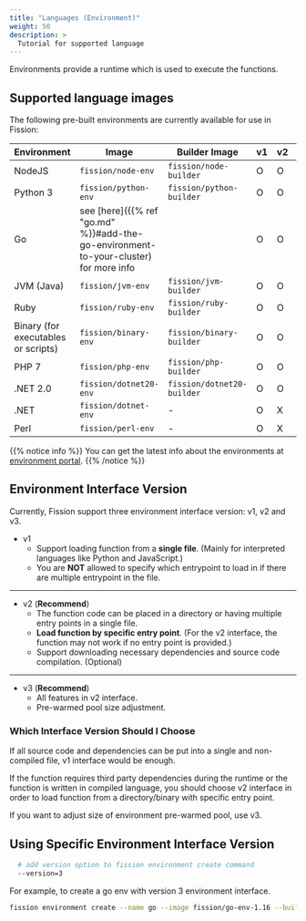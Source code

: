 ```yaml
---
title: "Languages (Environment)"
weight: 50
description: >
  Tutorial for supported language
---
```


Environments provide a runtime which is used to execute the functions.

## Supported language images

The following pre-built environments are currently available for use in Fission:

| Environment                         | Image                     | Builder Image              | v1  | v2  | v3  |
|-------------------------------------|---------------------------|----------------------------|-----|-----|-----|
| NodeJS                              | `fission/node-env`        | `fission/node-builder`     | O   | O   | O   |
| Python 3                            | `fission/python-env`      | `fission/python-builder`   | O   | O   | O   |
| Go                                  | see [here]({{% ref "go.md" %}}#add-the-go-environment-to-your-cluster) for more info | | O   | O   | O   |
| JVM (Java)                          | `fission/jvm-env`         | `fission/jvm-builder`      | O   | O   | O   |
| Ruby                                | `fission/ruby-env`        | `fission/ruby-builder`     | O   | O   | O   |
| Binary (for executables or scripts) | `fission/binary-env`      | `fission/binary-builder`   | O   | O   | O   |
| PHP 7                               | `fission/php-env`         | `fission/php-builder`      | O   | O   | O   |
| .NET 2.0                            | `fission/dotnet20-env`    | `fission/dotnet20-builder` | O   | O   | O   |
| .NET                                | `fission/dotnet-env`      | -                          | O   | X   | X   |
| Perl                                | `fission/perl-env`        | -                          | O   | X   | X   |

{{% notice info %}}
You can get the latest info about the environments at [environment portal](/environments/).
{{% /notice %}}

## Environment Interface Version

Currently, Fission support three environment interface version: v1, v2 and v3.

- v1
  - Support loading function from a **single file**. (Mainly for interpreted languages like Python and JavaScript.)
  - You are **NOT** allowed to specify which entrypoint to load in if there are multiple entrypoint in the file.

---

- v2 (**Recommend**)
  - The function code can be placed in a directory or having multiple entry points in a single file.  
  - **Load function by specific entry point**. (For the v2 interface, the function may not work if no entry point is provided.)
  - Support downloading necessary dependencies and source code compilation. (Optional)

---

- v3 (**Recommend**)
  - All features in v2 interface.
  - Pre-warmed pool size adjustment.

### Which Interface Version Should I Choose

If all source code and dependencies can be put into a single and non-compiled file, v1 interface would be enough.

If the function requires third party dependencies during the runtime or the function is written in compiled language, you should choose v2 interface in order to load function from a directory/binary with specific entry point.

If you want to adjust size of environment pre-warmed pool, use v3.

## Using Specific Environment Interface Version

```sh
  # add version option to fission environment create command
  --version=3
```

For example, to create a go env with version 3 environment interface.

```sh
fission environment create --name go --image fission/go-env-1.16 --builder fission/go-builder-1.16  --version 3
```
